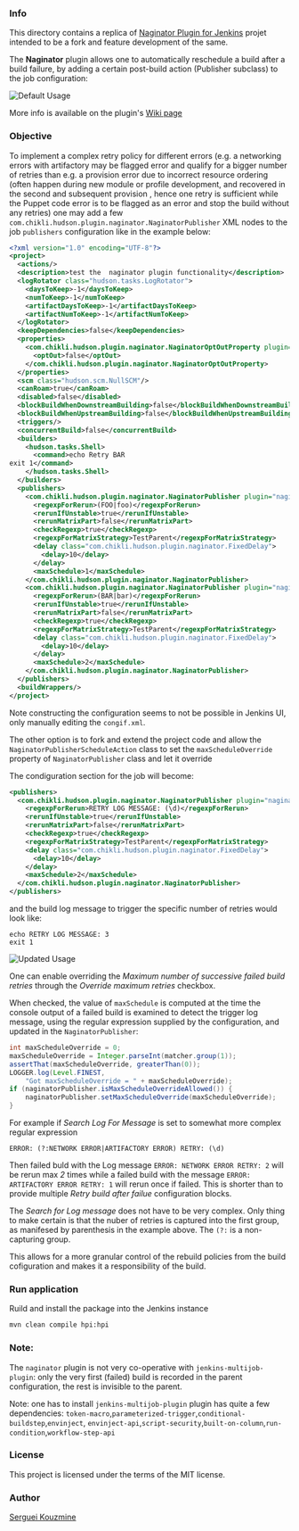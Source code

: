 ### Info
This directory contains a replica of
[Naginator Plugin for Jenkins]() projet intended to be a fork and feature development of the same.

The __Naginator__ plugin allows one to automatically reschedule a build after a build failure, by adding a certain post-build action (Publisher subclass) to the job configuration:

![Default Usage](https://github.com/sergueik/selenium_java/blob/master/naginator-plugin/screenshots/default.png)

More info is available on the plugin's [Wiki page](https://wiki.jenkins-ci.org/display/JENKINS/Naginator+Plugin)

### Objective

To implement a complex retry policy for different errors (e.g. a networking errors with artifactory may be flagged error and qualify for a bigger number of retries than e.g. a provision error due to incorrect resource ordering (often happen during new module or profile development, and recovered in the second and subsequent provision , hence one retry is sufficient while the Puppet code error is to be flagged as an error and stop the build without any retries) one may
add a few `com.chikli.hudson.plugin.naginator.NaginatorPublisher`
XML nodes to the job `publishers` configuration like in the example below:

```xml
<?xml version="1.0" encoding="UTF-8"?>
<project>
  <actions/>
  <description>test the  naginator plugin functionality</description>
  <logRotator class="hudson.tasks.LogRotator">
    <daysToKeep>-1</daysToKeep>
    <numToKeep>-1</numToKeep>
    <artifactDaysToKeep>-1</artifactDaysToKeep>
    <artifactNumToKeep>-1</artifactNumToKeep>
  </logRotator>
  <keepDependencies>false</keepDependencies>
  <properties>
    <com.chikli.hudson.plugin.naginator.NaginatorOptOutProperty plugin="naginator@1.17.2">
      <optOut>false</optOut>
    </com.chikli.hudson.plugin.naginator.NaginatorOptOutProperty>
  </properties>
  <scm class="hudson.scm.NullSCM"/>
  <canRoam>true</canRoam>
  <disabled>false</disabled>
  <blockBuildWhenDownstreamBuilding>false</blockBuildWhenDownstreamBuilding>
  <blockBuildWhenUpstreamBuilding>false</blockBuildWhenUpstreamBuilding>
  <triggers/>
  <concurrentBuild>false</concurrentBuild>
  <builders>
    <hudson.tasks.Shell>
      <command>echo Retry BAR
exit 1</command>
    </hudson.tasks.Shell>
  </builders>
  <publishers>
    <com.chikli.hudson.plugin.naginator.NaginatorPublisher plugin="naginator@1.17.2">
      <regexpForRerun>(FOO|foo)</regexpForRerun>
      <rerunIfUnstable>true</rerunIfUnstable>
      <rerunMatrixPart>false</rerunMatrixPart>
      <checkRegexp>true</checkRegexp>
      <regexpForMatrixStrategy>TestParent</regexpForMatrixStrategy>
      <delay class="com.chikli.hudson.plugin.naginator.FixedDelay">
        <delay>10</delay>
      </delay>
      <maxSchedule>1</maxSchedule>
    </com.chikli.hudson.plugin.naginator.NaginatorPublisher>
    <com.chikli.hudson.plugin.naginator.NaginatorPublisher plugin="naginator@1.17.2">
      <regexpForRerun>(BAR|bar)</regexpForRerun>
      <rerunIfUnstable>true</rerunIfUnstable>
      <rerunMatrixPart>false</rerunMatrixPart>
      <checkRegexp>true</checkRegexp>
      <regexpForMatrixStrategy>TestParent</regexpForMatrixStrategy>
      <delay class="com.chikli.hudson.plugin.naginator.FixedDelay">
        <delay>10</delay>
      </delay>
      <maxSchedule>2</maxSchedule>
    </com.chikli.hudson.plugin.naginator.NaginatorPublisher>
  </publishers>
  <buildWrappers/>
</project>
```

Note constructing the configuration seems to not be possible in Jenkins UI, only manually editing  the `congif.xml`.

The other option is to fork and extend the project code and
allow the `NaginatorPublisherScheduleAction` class to set the `maxScheduleOverride`
property of `NaginatorPublisher` class and let it override

The condiguration section for the job will become:

```xml
<publishers>
  <com.chikli.hudson.plugin.naginator.NaginatorPublisher plugin="naginator@1.18.0">
    <regexpForRerun>RETRY LOG MESSAGE: (\d)</regexpForRerun>
    <rerunIfUnstable>true</rerunIfUnstable>
    <rerunMatrixPart>false</rerunMatrixPart>
    <checkRegexp>true</checkRegexp>
    <regexpForMatrixStrategy>TestParent</regexpForMatrixStrategy>
    <delay class="com.chikli.hudson.plugin.naginator.FixedDelay">
      <delay>10</delay>
    </delay>
    <maxSchedule>2</maxSchedule>
  </com.chikli.hudson.plugin.naginator.NaginatorPublisher>
</publishers>
```

and the build log message to trigger the specific number of retries would look like:

```shell
echo RETRY LOG MESSAGE: 3
exit 1
```

![Updated Usage](https://github.com/sergueik/selenium_java/blob/master/naginator-plugin/screenshots/updated.png)

One can enable overriding the *Maximum number of successive failed
build retries* through the *Override maximum retries* checkbox.

When checked, the value of `maxSchedule` is computed at the time the console output of a failed
build is examined to detect the trigger log message, using the regular expression supplied by the configuration,
and updated in the `NaginatorPublisher`:
```java
int maxScheduleOverride = 0;
maxScheduleOverride = Integer.parseInt(matcher.group(1));
assertThat(maxScheduleOverride, greaterThan(0));
LOGGER.log(Level.FINEST,
	"Got maxScheduleOverride = " + maxScheduleOverride);
if (naginatorPublisher.isMaxScheduleOverrideAllowed()) {
	naginatorPublisher.setMaxScheduleOverride(maxScheduleOverride);
}
```
For example  if _Search Log For Message_ is set to somewhat more complex regular expression
```shell
ERROR: (?:NETWORK ERROR|ARTIFACTORY ERROR) RETRY: (\d)
```

Then failed buld with the Log message
`ERROR: NETWORK ERROR RETRY: 2` will be rerun max _2_ times while a failed build with the message `ERROR: ARTIFACTORY ERROR RETRY: 1`
will rerun once if failed.
This is shorter than to provide multiple _Retry build after failue_ configuration blocks.

The *Search for Log message* does not have to be very complex.
Only thing to make certain is that the nuber of retries
is captured into the first group, as manifesed by parenthesis in the example  above.
The `(?:` is a non-capturing group.


This allows for a more granular control of the rebuild policies from the build cofiguration and makes it a responsibility of the build.

### Run application

Ruild and install the package into the  Jenkins instance
```cmd
mvn clean compile hpi:hpi
```

### Note:

The `naginator` plugin is not very co-operative with `jenkins-multijob-plugin`: only the very first (failed)
build is recorded in the parent configuration, the rest is invisible to the parent.

Note: one has to install `jenkins-multijob-plugin` plugin has quite a few dependencies:
`token-macro`,`parameterized-trigger`,`conditional-buildstep`,`envinject`,
`envinject-api`,`script-security`,`built-on-column`,`run-condition`,`workflow-step-api`

### License
This project is licensed under the terms of the MIT license.

### Author
[Serguei Kouzmine](kouzmine_serguei@yahoo.com)
